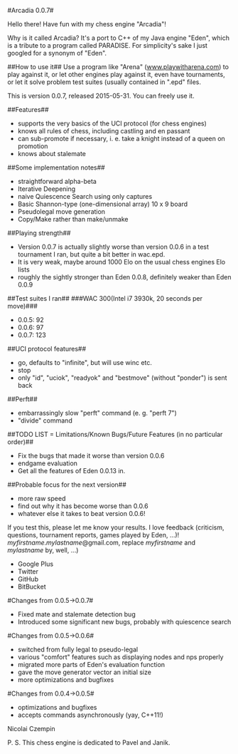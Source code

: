 #Arcadia 0.0.7#

Hello there!
Have fun with my chess engine "Arcadia"!

Why is it called Arcadia? It's a port to C++ of my Java engine "Eden", which is a tribute to a program called PARADISE. For simplicity's sake I just googled for a synonym of "Eden".

##How to use it##
Use a program like "Arena" (www.playwitharena.com) to play against it, or let other engines play against it, even have tournaments, or let it solve problem test suites (usually contained in ".epd" files.

This is version 0.0.7, released 2015-05-31. You can freely use it.

##Features##
- supports the very basics of the UCI protocol (for chess engines)
- knows all rules of chess, including castling and en passant
- can sub-promote if necessary, i. e. take a knight instead of a queen on promotion
- knows about stalemate

##Some implementation notes##
* straightforward alpha-beta
* Iterative Deepening
* naive Quiescence Search using only captures
* Basic Shannon-type (one-dimensional array) 10 x 9 board
* Pseudolegal move generation
* Copy/Make rather than make/unmake

##Playing strength##
* Version 0.0.7 is actually slightly worse than version 0.0.6 in a test tournament I ran, but quite a bit better in wac.epd.
* It is very weak, maybe around 1000 Elo on the usual chess engines Elo lists
* roughly the sightly stronger than Eden 0.0.8, definitely weaker than Eden 0.0.9

##Test suites I ran##
###WAC 300(Intel i7 3930k, 20 seconds per move)###
* 0.0.5: 92
* 0.0.6: 97
* 0.0.7: 123

##UCI protocol features##
* go, defaults to "infinite", but will use winc etc.
* stop
* only "id", "uciok", "readyok" and "bestmove" (without "ponder") is sent back

##Perft##
* embarrassingly slow "perft" command (e. g. "perft 7")
* "divide" command

##TODO LIST = Limitations/Known Bugs/Future Features (in no particular order)##
* Fix the bugs that made it worse than version 0.0.6
* endgame evaluation
* Get all the features of Eden 0.0.13 in.

##Probable focus for the next version##
* more raw speed
* find out why it has become worse than 0.0.6
* whatever else it takes to beat version 0.0.6!

If you test this, please let me know your results.
I love feedback (criticism, questions, tournament reports, games played by Eden, ...)! 
*myfirstname*.*mylastname*@gmail.com, replace *myfirstname* and *mylastname* by, well, ...)
* Google Plus
* Twitter
* GitHub
* BitBucket
 
#Changes from 0.0.5->0.0.7#
* Fixed mate and stalemate detection bug
* Introduced some significant new bugs, probably with quiescence search
 
#Changes from 0.0.5->0.0.6#
* switched from fully legal to pseudo-legal
* various "comfort" features such as displaying nodes and nps properly
* migrated more parts of Eden's evaluation function
* gave the move generator vector<Move> an initial size
* more optimizations and bugfixes

#Changes from 0.0.4->0.0.5#
* optimizations and bugfixes
* accepts commands asynchronously (yay, C++11!)

Nicolai Czempin

P. S. This chess engine is dedicated to Pavel and Janik.